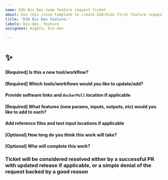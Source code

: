 ```yaml
---
name: D3b Bix Dev team feature request ticket
about: Use this issue template to create D3b/Kids First feature request for new tools and workflows, or to update existing ones
title: 'D3b Bix Dev Feature:'
labels: bix-dev, feature
assignees: migbro, bix-dev

---
```


<!--Hi there! Please take a moment to fill out the template below.-->
# ✨

#### [Required] Is this a new tool/workflow?


#### [Required] Which tools/workflows would you like to update/add?
#### Provide software links and `dockerPull` location if applicable



#### [Required] What features (new params, inputs, outputs, etc) would you like to add to each?
#### Add reference files and test input locations if applicable



#### [Optional] How long do you think this work will take?



#### [Optional] Who will complete this work?


### Ticket will be considered resolved either by a successful PR with updated release if applicable, or a simple denial of the request backed by a good reason


